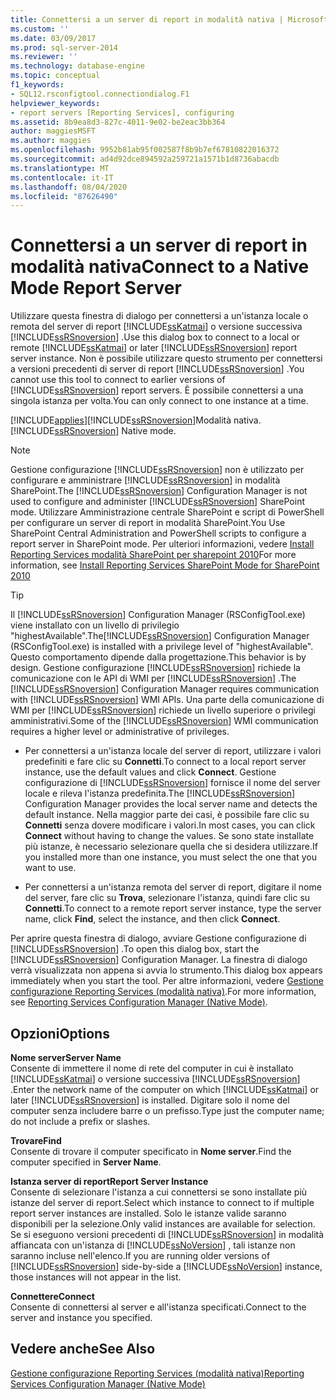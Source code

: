 ```yaml
---
title: Connettersi a un server di report in modalità nativa | Microsoft Docs
ms.custom: ''
ms.date: 03/09/2017
ms.prod: sql-server-2014
ms.reviewer: ''
ms.technology: database-engine
ms.topic: conceptual
f1_keywords:
- SQL12.rsconfigtool.connectiondialog.F1
helpviewer_keywords:
- report servers [Reporting Services], configuring
ms.assetid: 8b9ea8d3-827c-4011-9e02-be2eac3bb364
author: maggiesMSFT
ms.author: maggies
ms.openlocfilehash: 9952b81ab95f002587f8b9b7ef67810822016372
ms.sourcegitcommit: ad4d92dce894592a259721a1571b1d8736abacdb
ms.translationtype: MT
ms.contentlocale: it-IT
ms.lasthandoff: 08/04/2020
ms.locfileid: "87626490"
---
```

# <a name="connect-to-a-native-mode-report-server"></a><span data-ttu-id="3c7e0-102">Connettersi a un server di report in modalità nativa</span><span class="sxs-lookup"><span data-stu-id="3c7e0-102">Connect to a Native Mode Report Server</span></span>
  <span data-ttu-id="3c7e0-103">Utilizzare questa finestra di dialogo per connettersi a un'istanza locale o remota del server di report [!INCLUDE[ssKatmai](../../includes/sskatmai-md.md)] o versione successiva [!INCLUDE[ssRSnoversion](../../includes/ssrsnoversion-md.md)] .</span><span class="sxs-lookup"><span data-stu-id="3c7e0-103">Use this dialog box to connect to a local or remote [!INCLUDE[ssKatmai](../../includes/sskatmai-md.md)] or later [!INCLUDE[ssRSnoversion](../../includes/ssrsnoversion-md.md)] report server instance.</span></span> <span data-ttu-id="3c7e0-104">Non è possibile utilizzare questo strumento per connettersi a versioni precedenti di server di report [!INCLUDE[ssRSnoversion](../../includes/ssrsnoversion-md.md)] .</span><span class="sxs-lookup"><span data-stu-id="3c7e0-104">You cannot use this tool to connect to earlier versions of [!INCLUDE[ssRSnoversion](../../includes/ssrsnoversion-md.md)] report servers.</span></span> <span data-ttu-id="3c7e0-105">È possibile connettersi a una singola istanza per volta.</span><span class="sxs-lookup"><span data-stu-id="3c7e0-105">You can only connect to one instance at a time.</span></span>  
  
 [!INCLUDE[applies](../../includes/applies-md.md)]<span data-ttu-id="3c7e0-106">[!INCLUDE[ssRSnoversion](../../includes/ssrsnoversion-md.md)]Modalità nativa.</span><span class="sxs-lookup"><span data-stu-id="3c7e0-106">[!INCLUDE[ssRSnoversion](../../includes/ssrsnoversion-md.md)] Native mode.</span></span>  
  
> [!NOTE]  
>  <span data-ttu-id="3c7e0-107">Gestione configurazione [!INCLUDE[ssRSnoversion](../../includes/ssrsnoversion-md.md)] non è utilizzato per configurare e amministrare [!INCLUDE[ssRSnoversion](../../includes/ssrsnoversion-md.md)] in modalità SharePoint.</span><span class="sxs-lookup"><span data-stu-id="3c7e0-107">The [!INCLUDE[ssRSnoversion](../../includes/ssrsnoversion-md.md)] Configuration Manager is not used to configure and administer [!INCLUDE[ssRSnoversion](../../includes/ssrsnoversion-md.md)] SharePoint mode.</span></span> <span data-ttu-id="3c7e0-108">Utilizzare Amministrazione centrale SharePoint e script di PowerShell per configurare un server di report in modalità SharePoint.</span><span class="sxs-lookup"><span data-stu-id="3c7e0-108">You Use SharePoint Central Administration and PowerShell scripts to configure a report server in SharePoint mode.</span></span> <span data-ttu-id="3c7e0-109">Per ulteriori informazioni, vedere [Install Reporting Services modalità SharePoint per sharepoint 2010](../../../2014/sql-server/install/install-reporting-services-sharepoint-mode-for-sharepoint-2010.md)</span><span class="sxs-lookup"><span data-stu-id="3c7e0-109">For more information, see [Install Reporting Services SharePoint Mode for SharePoint 2010](../../../2014/sql-server/install/install-reporting-services-sharepoint-mode-for-sharepoint-2010.md)</span></span>  
  
> [!TIP]  
>  <span data-ttu-id="3c7e0-110">Il [!INCLUDE[ssRSnoversion](../../includes/ssrsnoversion-md.md)] Configuration Manager (RSConfigTool.exe) viene installato con un livello di privilegio "highestAvailable".</span><span class="sxs-lookup"><span data-stu-id="3c7e0-110">The[!INCLUDE[ssRSnoversion](../../includes/ssrsnoversion-md.md)] Configuration Manager (RSConfigTool.exe) is installed with a privilege level of "highestAvailable".</span></span> <span data-ttu-id="3c7e0-111">Questo comportamento dipende dalla progettazione.</span><span class="sxs-lookup"><span data-stu-id="3c7e0-111">This behavior is by design.</span></span> <span data-ttu-id="3c7e0-112">Gestione configurazione [!INCLUDE[ssRSnoversion](../../includes/ssrsnoversion-md.md)] richiede la comunicazione con le API di WMI per [!INCLUDE[ssRSnoversion](../../includes/ssrsnoversion-md.md)] .</span><span class="sxs-lookup"><span data-stu-id="3c7e0-112">The [!INCLUDE[ssRSnoversion](../../includes/ssrsnoversion-md.md)] Configuration Manager requires communication with [!INCLUDE[ssRSnoversion](../../includes/ssrsnoversion-md.md)] WMI APIs.</span></span> <span data-ttu-id="3c7e0-113">Una parte della comunicazione di WMI per [!INCLUDE[ssRSnoversion](../../includes/ssrsnoversion-md.md)] richiede un livello superiore o privilegi amministrativi.</span><span class="sxs-lookup"><span data-stu-id="3c7e0-113">Some of the [!INCLUDE[ssRSnoversion](../../includes/ssrsnoversion-md.md)] WMI communication requires a higher level or administrative of privileges.</span></span>  
  
-   <span data-ttu-id="3c7e0-114">Per connettersi a un'istanza locale del server di report, utilizzare i valori predefiniti e fare clic su **Connetti**.</span><span class="sxs-lookup"><span data-stu-id="3c7e0-114">To connect to a local report server instance, use the default values and click **Connect**.</span></span> <span data-ttu-id="3c7e0-115">Gestione configurazione di [!INCLUDE[ssRSnoversion](../../includes/ssrsnoversion-md.md)] fornisce il nome del server locale e rileva l'istanza predefinita.</span><span class="sxs-lookup"><span data-stu-id="3c7e0-115">The [!INCLUDE[ssRSnoversion](../../includes/ssrsnoversion-md.md)] Configuration Manager provides the local server name and detects the default instance.</span></span> <span data-ttu-id="3c7e0-116">Nella maggior parte dei casi, è possibile fare clic su **Connetti** senza dovere modificare i valori.</span><span class="sxs-lookup"><span data-stu-id="3c7e0-116">In most cases, you can click **Connect** without having to change the values.</span></span> <span data-ttu-id="3c7e0-117">Se sono state installate più istanze, è necessario selezionare quella che si desidera utilizzare.</span><span class="sxs-lookup"><span data-stu-id="3c7e0-117">If you installed more than one instance, you must select the one that you want to use.</span></span>  
  
-   <span data-ttu-id="3c7e0-118">Per connettersi a un'istanza remota del server di report, digitare il nome del server, fare clic su **Trova**, selezionare l'istanza, quindi fare clic su **Connetti**.</span><span class="sxs-lookup"><span data-stu-id="3c7e0-118">To connect to a remote report server instance, type the server name, click **Find**, select the instance, and then click **Connect**.</span></span>  
  
 <span data-ttu-id="3c7e0-119">Per aprire questa finestra di dialogo, avviare Gestione configurazione di [!INCLUDE[ssRSnoversion](../../includes/ssrsnoversion-md.md)] .</span><span class="sxs-lookup"><span data-stu-id="3c7e0-119">To open this dialog box, start the [!INCLUDE[ssRSnoversion](../../includes/ssrsnoversion-md.md)] Configuration Manager.</span></span> <span data-ttu-id="3c7e0-120">La finestra di dialogo verrà visualizzata non appena si avvia lo strumento.</span><span class="sxs-lookup"><span data-stu-id="3c7e0-120">This dialog box appears immediately when you start the tool.</span></span> <span data-ttu-id="3c7e0-121">Per altre informazioni, vedere [Gestione configurazione Reporting Services &#40;modalità nativa&#41;](../../../2014/sql-server/install/reporting-services-configuration-manager-native-mode.md).</span><span class="sxs-lookup"><span data-stu-id="3c7e0-121">For more information, see [Reporting Services Configuration Manager &#40;Native Mode&#41;](../../../2014/sql-server/install/reporting-services-configuration-manager-native-mode.md).</span></span>  
  
## <a name="options"></a><span data-ttu-id="3c7e0-122">Opzioni</span><span class="sxs-lookup"><span data-stu-id="3c7e0-122">Options</span></span>  
 <span data-ttu-id="3c7e0-123">**Nome server**</span><span class="sxs-lookup"><span data-stu-id="3c7e0-123">**Server Name**</span></span>  
 <span data-ttu-id="3c7e0-124">Consente di immettere il nome di rete del computer in cui è installato [!INCLUDE[ssKatmai](../../includes/sskatmai-md.md)] o versione successiva [!INCLUDE[ssRSnoversion](../../includes/ssrsnoversion-md.md)] .</span><span class="sxs-lookup"><span data-stu-id="3c7e0-124">Enter the network name of the computer on which [!INCLUDE[ssKatmai](../../includes/sskatmai-md.md)] or later [!INCLUDE[ssRSnoversion](../../includes/ssrsnoversion-md.md)] is installed.</span></span> <span data-ttu-id="3c7e0-125">Digitare solo il nome del computer senza includere barre o un prefisso.</span><span class="sxs-lookup"><span data-stu-id="3c7e0-125">Type just the computer name; do not include a prefix or slashes.</span></span>  
  
 <span data-ttu-id="3c7e0-126">**Trovare**</span><span class="sxs-lookup"><span data-stu-id="3c7e0-126">**Find**</span></span>  
 <span data-ttu-id="3c7e0-127">Consente di trovare il computer specificato in **Nome server**.</span><span class="sxs-lookup"><span data-stu-id="3c7e0-127">Find the computer specified in **Server Name**.</span></span>  
  
 <span data-ttu-id="3c7e0-128">**Istanza server di report**</span><span class="sxs-lookup"><span data-stu-id="3c7e0-128">**Report Server Instance**</span></span>  
 <span data-ttu-id="3c7e0-129">Consente di selezionare l'istanza a cui connettersi se sono installate più istanze del server di report.</span><span class="sxs-lookup"><span data-stu-id="3c7e0-129">Select which instance to connect to if multiple report server instances are installed.</span></span> <span data-ttu-id="3c7e0-130">Solo le istanze valide saranno disponibili per la selezione.</span><span class="sxs-lookup"><span data-stu-id="3c7e0-130">Only valid instances are available for selection.</span></span> <span data-ttu-id="3c7e0-131">Se si eseguono versioni precedenti di [!INCLUDE[ssRSnoversion](../../includes/ssrsnoversion-md.md)] in modalità affiancata con un'istanza di [!INCLUDE[ssNoVersion](../../includes/ssnoversion-md.md)] , tali istanze non saranno incluse nell'elenco.</span><span class="sxs-lookup"><span data-stu-id="3c7e0-131">If you are running older versions of [!INCLUDE[ssRSnoversion](../../includes/ssrsnoversion-md.md)] side-by-side a [!INCLUDE[ssNoVersion](../../includes/ssnoversion-md.md)] instance, those instances will not appear in the list.</span></span>  
  
 <span data-ttu-id="3c7e0-132">**Connettere**</span><span class="sxs-lookup"><span data-stu-id="3c7e0-132">**Connect**</span></span>  
 <span data-ttu-id="3c7e0-133">Consente di connettersi al server e all'istanza specificati.</span><span class="sxs-lookup"><span data-stu-id="3c7e0-133">Connect to the server and instance you specified.</span></span>  
  
## <a name="see-also"></a><span data-ttu-id="3c7e0-134">Vedere anche</span><span class="sxs-lookup"><span data-stu-id="3c7e0-134">See Also</span></span>  
 [<span data-ttu-id="3c7e0-135">Gestione configurazione Reporting Services &#40;modalità nativa&#41;</span><span class="sxs-lookup"><span data-stu-id="3c7e0-135">Reporting Services Configuration Manager &#40;Native Mode&#41;</span></span>](../../../2014/sql-server/install/reporting-services-configuration-manager-native-mode.md)  
  
  
